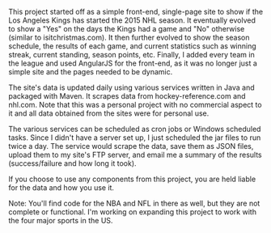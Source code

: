 This project started off as a simple front-end, single-page site to show if the Los Angeles Kings has started the 2015 NHL season. It eventually evolved to show a "Yes" on the days the Kings had a game and "No" otherwise (similar to isitchristmas.com). It then further evolved to show the season schedule, the results of each game, and current statistics such as winning streak, current standing, season points, etc. Finally, I added every team in the league and used AngularJS for the front-end, as it was no longer just a simple site and the pages needed to be dynamic.

The site's data is updated daily using various services written in Java and packaged with Maven. It scrapes data from hockey-reference.com and nhl.com. Note that this was a personal project with no commercial aspect to it and all data obtained from the sites were for personal use.

The various services can be scheduled as cron jobs or Windows scheduled tasks. Since I didn't have a server set up, I just scheduled the jar files to run twice a day. The service would scrape the data, save them as JSON files, upload them to my site's FTP server, and email me a summary of the results (success/failure and how long it took).

If you choose to use any components from this project, you are held liable for the data and how you use it.

Note: You'll find code for the NBA and NFL in there as well, but they are not complete or functional. I'm working on expanding this project to work with the four major sports in the US.
